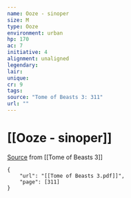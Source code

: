 ```yaml
---
name: Ooze - sinoper
size: M
type: Ooze
environment: urban
hp: 170
ac: 7
initiative: 4
alignment: unaligned
legendary: 
lair: 
unique: 
cr: 9
tags: 
source: "Tome of Beasts 3: 311"
url: ""
---
```

# [[Ooze - sinoper]]

[Source](zotero://open-pdf/library/items/BLGR9HVR?page=311) from [[Tome of Beasts 3]]

```pdf
{
	"url": "[[Tome of Beasts 3.pdf]]",
	"page": [311]
}
```

